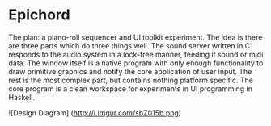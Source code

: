 # Epichord

The plan: a piano-roll sequencer and UI toolkit experiment. The idea is there
are three parts which do three things well. The sound server written in C
responds to the audio system in a lock-free manner, feeding it sound or
midi data. The window itself is a native program with only enough functionality
to draw primitive graphics and notify the core application of user input.
The rest is the most complex part, but contains nothing platform specific.
The core program is a clean workspace for experiments in UI programming in
Haskell.

![Design Diagram]
(http://i.imgur.com/sbZ015b.png)



